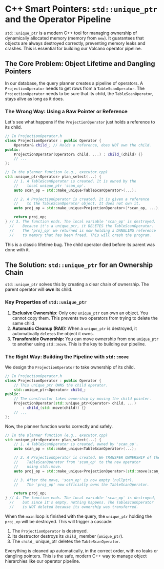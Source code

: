 # C++ Smart Pointers: `std::unique_ptr` and the Operator Pipeline

`std::unique_ptr` is a modern C++ tool for managing ownership of dynamically allocated memory (memory from `new`). It guarantees that objects are always destroyed correctly, preventing memory leaks and crashes. This is essential for building our Volcano operator pipeline.

## The Core Problem: Object Lifetime and Dangling Pointers

In our database, the query planner creates a pipeline of operators. A `ProjectionOperator` needs to get rows from a `TableScanOperator`. The `ProjectionOperator` needs to be sure that its child, the `TableScanOperator`, stays alive as long as it does.

### The Wrong Way: Using a Raw Pointer or Reference

Let's see what happens if the `ProjectionOperator` just holds a reference to its child.

```cpp
// In ProjectionOperator.h
class ProjectionOperator : public Operator {
    Operator& child_; // Holds a reference, does NOT own the child.
public:
    ProjectionOperator(Operator& child, ...) : child_(child) {}
    // ...
};

// In the planner function (e.g., executor.cpp)
std::unique_ptr<Operator> plan_select(...) {
    // 1. A TableScanOperator is created. It is owned by the
    //    local unique_ptr 'scan_op'.
    auto scan_op = std::make_unique<TableScanOperator>(...);

    // 2. A ProjectionOperator is created. It is given a reference
    //    to the TableScanOperator object. It does not own it.
    auto proj_op = std::make_unique<ProjectionOperator>(*scan_op, ...);

    return proj_op;
} // 3. The function ends. The local variable 'scan_op' is destroyed.
  //    Because it's a unique_ptr, it DELETES the TableScanOperator.
  //    The 'proj_op' we returned is now holding a DANGLING reference
  //    to memory that has been freed. This will crash the program.
```

This is a classic lifetime bug. The child operator died before its parent was done with it.

## The Solution: `std::unique_ptr` for an Ownership Chain

`std::unique_ptr` solves this by creating a clear chain of ownership. The parent operator will **own** its child.

### Key Properties of `std::unique_ptr`

1.  **Exclusive Ownership:** Only one `unique_ptr` can own an object. You cannot copy them. This prevents two operators from trying to delete the same child.
2.  **Automatic Cleanup (RAII):** When a `unique_ptr` is destroyed, it automatically `delete`s the object it owns.
3.  **Transferable Ownership:** You can move ownership from one `unique_ptr` to another using `std::move`. This is the key to building our pipeline.

### The Right Way: Building the Pipeline with `std::move`

We design the `ProjectionOperator` to take ownership of its child.

```cpp
// In ProjectionOperator.h
class ProjectionOperator : public Operator {
    // This unique_ptr OWNS the child operator.
    std::unique_ptr<Operator> child_;
public:
    // The constructor takes ownership by moving the child pointer.
    ProjectionOperator(std::unique_ptr<Operator> child, ...)
        : child_(std::move(child)) {}
    // ...
};
```

Now, the planner function works correctly and safely.

```cpp
// In the planner function (e.g., executor.cpp)
std::unique_ptr<Operator> plan_select(...) {
    // 1. A TableScanOperator is created, owned by 'scan_op'.
    auto scan_op = std::make_unique<TableScanOperator>(...);

    // 2. A ProjectionOperator is created. We TRANSFER OWNERSHIP of the
    //    TableScanOperator from 'scan_op' to the new operator
    //    using std::move.
    auto proj_op = std::make_unique<ProjectionOperator>(std::move(scan_op), ...);

    // 3. After the move, 'scan_op' is now empty (nullptr).
    //    The 'proj_op' now officially owns the TableScanOperator.

    return proj_op;
} // 4. The function ends. The local variable 'scan_op' is destroyed,
  //    but since it's empty, nothing happens. The TableScanOperator
  //    is NOT deleted because its ownership was transferred.
```

When the `main` loop is finished with the query, the `unique_ptr` holding the `proj_op` will be destroyed. This will trigger a cascade:
1.  The `ProjectionOperator` is destroyed.
2.  Its destructor destroys its `child_` member (`unique_ptr`).
3.  The `child_` unique_ptr deletes the `TableScanOperator`.

Everything is cleaned up automatically, in the correct order, with no leaks or dangling pointers. This is the safe, modern C++ way to manage object hierarchies like our operator pipeline.
